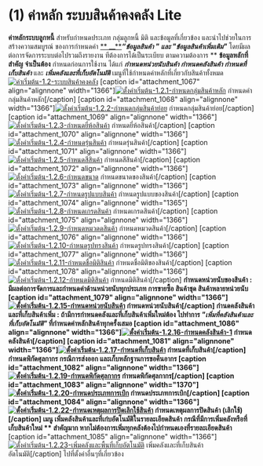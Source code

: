 # (1)    ค่าหลัก ระบบสินค้าคงคลัง Lite

**ค่าหลักระบบลูกหนี้** สำหรับกำหนดประเภท กลุ่มลูกหนี้ มิติ
และข้อมูลที่เกี่ยวข้อง และนำไปช่วยในการสร้างความสมบูรณ์ ของการกำหนดค่า [**
__**](http://www.smlaccount.com/manual/?page_id=992)**_“ข้อมูลสินค้า " และ
"ข้อมูลสินค้าเพิ่มเติม"_** โดยมีผลต่อการจัดการระบบต่อไปรวมถึงรายงาน
ทีต้องการได้เป็นระเบียบ ตามความต้องการ ** **ข้อมูลหลักที่สำคัญ จำเป็นต้อง**
กำหนดก่อนการใช้งาน ได้แก่ **_กำหนดหน่วยนับสินค้า กำหนดคลังสินค้า
กำหนดที่เก็บสินค้า_** และ _**เพิ่มคลังและที่เก็บอัตโนมัติ**_
เมนูที่ใช้กำหนดค่าหลักที่เกี่ยวกับสินค้าทั้งหมด
[![ค่าเริ่มต้น-1.2-ระบบสินค้าคงคลัง](http://www.smlaccount.com/manual/wp-content/uploads/2017/10/ค่าเริ่มต้น-1.2-ระบบสินค้าคงคลัง.jpg)](http://www.smlaccount.com/manual/wp-content/uploads/2017/10/ค่าเริ่มต้น-1.2-ระบบสินค้าคงคลัง.jpg)   [caption
id="attachment_1067" align="alignnone"
width="1366"][![ตั้งค่าเริ่มต้น-1.2.1-กำหนดกลุ่มสินค้าหลัก](http://www.smlaccount.com/manual/wp-content/uploads/2017/10/ตั้งค่าเริ่มต้น-1.2.1-กำหนดกลุ่มสินค้าหลัก.jpg)](http://www.smlaccount.com/manual/wp-content/uploads/2017/10/ตั้งค่าเริ่มต้น-1.2.1-กำหนดกลุ่มสินค้าหลัก.jpg)
กำหนดค่ากลุ่มสินค้าหลัก[/caption]   [caption id="attachment_1068"
align="alignnone" width="1366"][![ตั้งค่าเริ่มต้น-1.2.2-กำหนดกลุ่มสินค้าย่อย](http://www.smlaccount.com/manual/wp-content/uploads/2017/10/ตั้งค่าเริ่มต้น-1.2.2-กำหนดกลุ่มสินค้าย่อย.jpg)](http://www.smlaccount.com/manual/wp-content/uploads/2017/10/ตั้งค่าเริ่มต้น-1.2.2-กำหนดกลุ่มสินค้าย่อย.jpg)
กำหนดกลุ่มสินค้าย่อย[/caption]   [caption id="attachment_1069"
align="alignnone" width="1366"][![ตั้งค่าเริ่มต้น-1.2.3-กำหนดยี่ห้อสินค้า](http://www.smlaccount.com/manual/wp-content/uploads/2017/10/ตั้งค่าเริ่มต้น-1.2.3-กำหนดยี่ห้อสินค้า.jpg)](http://www.smlaccount.com/manual/wp-content/uploads/2017/10/ตั้งค่าเริ่มต้น-1.2.3-กำหนดยี่ห้อสินค้า.jpg)
กำหนดยี่ห้อสินค้า[/caption]   [caption id="attachment_1070" align="alignnone"
width="1366"][![ตั้งค่าเริ่มต้น-1.2.4-กำหนดรุ่นสินค้า](http://www.smlaccount.com/manual/wp-content/uploads/2017/10/ตั้งค่าเริ่มต้น-1.2.4-กำหนดรุ่นสินค้า.jpg)](http://www.smlaccount.com/manual/wp-content/uploads/2017/10/ตั้งค่าเริ่มต้น-1.2.4-กำหนดรุ่นสินค้า.jpg)
กำหนดรุ่นสินค้า[/caption]   [caption id="attachment_1071" align="alignnone"
width="1366"][![ตั้งค่าเริ่มต้น-1.2.5-กำหนดสีสินค้า](http://www.smlaccount.com/manual/wp-content/uploads/2017/10/ตั้งค่าเริ่มต้น-1.2.5-กำหนดสีสินค้า.jpg)](http://www.smlaccount.com/manual/wp-content/uploads/2017/10/ตั้งค่าเริ่มต้น-1.2.5-กำหนดสีสินค้า.jpg)
กำหนดสีสินค้า[/caption]   [caption id="attachment_1072" align="alignnone"
width="1366"][![ตั้งค่าเริ่มต้น-1.2.6-กำหนดขนาด](http://www.smlaccount.com/manual/wp-content/uploads/2017/10/ตั้งค่าเริ่มต้น-1.2.6-กำหนดขนาด.jpg)](http://www.smlaccount.com/manual/wp-content/uploads/2017/10/ตั้งค่าเริ่มต้น-1.2.6-กำหนดขนาด.jpg)
กำหนดขนาดของสินค้า[/caption]   [caption id="attachment_1073" align="alignnone"
width="1366"][![ตั้งค่าเริ่มต้น-1.2.7-กำหนดรูปแบบสินค้า](http://www.smlaccount.com/manual/wp-content/uploads/2017/10/ตั้งค่าเริ่มต้น-1.2.7-กำหนดรูปแบบสินค้า.jpg)](http://www.smlaccount.com/manual/wp-content/uploads/2017/10/ตั้งค่าเริ่มต้น-1.2.7-กำหนดรูปแบบสินค้า.jpg)
กำหนดรูปแบบของสินค้า[/caption]   [caption id="attachment_1074"
align="alignnone" width="1365"][![ตั้งค่าเริ่มต้น-1.2.8-กำหนดเกรดสินค้า](http://www.smlaccount.com/manual/wp-content/uploads/2017/10/ตั้งค่าเริ่มต้น-1.2.8-กำหนดเกรดสินค้า.jpg)](http://www.smlaccount.com/manual/wp-content/uploads/2017/10/ตั้งค่าเริ่มต้น-1.2.8-กำหนดเกรดสินค้า.jpg)
กำหนดเกรดสินค้า[/caption]   [caption id="attachment_1075" align="alignnone"
width="1366"][![ตั้งค่าเริ่มต้น-1.2.9-กำหนดหมวดดสินค้า](http://www.smlaccount.com/manual/wp-content/uploads/2017/10/ตั้งค่าเริ่มต้น-1.2.9-กำหนดหมวดดสินค้า.jpg)](http://www.smlaccount.com/manual/wp-content/uploads/2017/10/ตั้งค่าเริ่มต้น-1.2.9-กำหนดหมวดดสินค้า.jpg)
กำหนดหมวดสินค้า[/caption]   [caption id="attachment_1076" align="alignnone"
width="1366"][![ตั้งค่าเริ่มต้น-1.2.10-กำหนดรูปทรงสินค้า](http://www.smlaccount.com/manual/wp-content/uploads/2017/10/ตั้งค่าเริ่มต้น-1.2.10-กำหนดรูปทรงสินค้า.jpg)](http://www.smlaccount.com/manual/wp-content/uploads/2017/10/ตั้งค่าเริ่มต้น-1.2.10-กำหนดรูปทรงสินค้า.jpg)
กำหนดรูปทรงสินค้า[/caption]   [caption id="attachment_1077" align="alignnone"
width="1366"][![ตั้งค่าเริ่มต้น-1.2.11-กำหนดชื่อมิติสินค้า](http://www.smlaccount.com/manual/wp-content/uploads/2017/10/ตั้งค่าเริ่มต้น-1.2.11-กำหนดชื่อมิติสินค้า.jpg)](http://www.smlaccount.com/manual/wp-content/uploads/2017/10/ตั้งค่าเริ่มต้น-1.2.11-กำหนดชื่อมิติสินค้า.jpg)
กำหนดชื่อมิติของสินค้า[/caption]   [caption id="attachment_1078"
align="alignnone" width="1366"][![ตั้งค่าเริ่มต้น-1.2.12-กำหนดมิติสินค้า](http://www.smlaccount.com/manual/wp-content/uploads/2017/10/ตั้งค่าเริ่มต้น-1.2.12-กำหนดมิติสินค้า.jpg)](http://www.smlaccount.com/manual/wp-content/uploads/2017/10/ตั้งค่าเริ่มต้น-1.2.12-กำหนดมิติสินค้า.jpg)
กำหนดมิติสินค้า[/caption] ****กำหนดหน่วยนับของสินค้า** :
มีผลต่อการจัดการและกำหนดค่าด้านหน่วยนับทุกประเภท การขายซื้อ สินค้าชุด
สินค้าหลายหน่วยนับ [caption id="attachment_1079" align="alignnone"
width="1366"][![ตั้งค่าเริ่มต้น-1.2.15-กำหนดหน่วยนับสินค้า](http://www.smlaccount.com/manual/wp-content/uploads/2017/10/ตั้งค่าเริ่มต้น-1.2.15-กำหนดหน่วยนับสินค้า.jpg)](http://www.smlaccount.com/manual/wp-content/uploads/2017/10/ตั้งค่าเริ่มต้น-1.2.15-กำหนดหน่วยนับสินค้า.jpg)
กำหนดหน่วยนับสินค้า[/caption]   **กำนดคลังสินค้าและที่เก็บสินค้าเพิ่ม** :
ถ้ามีการกำหนดคลังและที่เก็บสินค้าเพิ่มใหม่**ต้อง** ไปทำการ
_**"เพิ่มที่คลังสินค้าและที่เก็บอัตโนมัติ"**_
ที่กำหนดค่าหลักสินค้าทุกครั้งเสมอ [caption id="attachment_1086"
align="alignnone" width="1366"][![ตั้งค่าเริ่มต้น-1.2.16-กำหนดคลังสินค้า-1](http://www.smlaccount.com/manual/wp-content/uploads/2017/10/ตั้งค่าเริ่มต้น-1.2.16-กำหนดคลังสินค้า-1.jpg)](http://www.smlaccount.com/manual/wp-content/uploads/2017/10/ตั้งค่าเริ่มต้น-1.2.16-กำหนดคลังสินค้า-1.jpg)
กำหนดคลังสินค้า[/caption] [caption id="attachment_1081" align="alignnone"
width="1366"][![ตั้งค่าเริ่มต้น-1.2.17-กำหนดที่เก็บสินค้า](http://www.smlaccount.com/manual/wp-content/uploads/2017/10/ตั้งค่าเริ่มต้น-1.2.17-กำหนดที่เก็บสินค้า.jpg)](http://www.smlaccount.com/manual/wp-content/uploads/2017/10/ตั้งค่าเริ่มต้น-1.2.17-กำหนดที่เก็บสินค้า.jpg)
กำหนดที่เก็บสินค้า[/caption] **กำหนดพิกัดศุลกากร** กรณีการส่งออก
และเก็บหลักฐานการขอคืนอากร [caption id="attachment_1082" align="alignnone"
width="1366"][![ตั้งค่าเริ่มต้น-1.2.19-กำหนดพิกัดศุลกากร](http://www.smlaccount.com/manual/wp-content/uploads/2017/10/ตั้งค่าเริ่มต้น-1.2.19-กำหนดพิกัดศุลกากร.jpg)](http://www.smlaccount.com/manual/wp-content/uploads/2017/10/ตั้งค่าเริ่มต้น-1.2.19-กำหนดพิกัดศุลกากร.jpg)
กำหนดพิกัดศุลกากร[/caption]   [caption id="attachment_1083" align="alignnone"
width="1370"][![ตั้งค่าเริ่มต้น-1.2.20-กำหนดประเภทการเบิก](http://www.smlaccount.com/manual/wp-content/uploads/2017/10/ตั้งค่าเริ่มต้น-1.2.20-กำหนดประเภทการเบิก.jpg)](http://www.smlaccount.com/manual/wp-content/uploads/2017/10/ตั้งค่าเริ่มต้น-1.2.20-กำหนดประเภทการเบิก.jpg)
กำหนดประเภทการเบิก[/caption]   [caption id="attachment_1084" align="alignnone"
width="1366"][![ตั้งค่าเริ่มต้น-1.2.22-กำหนดเหตุผลการปิดเลิกใช้สินค้า](http://www.smlaccount.com/manual/wp-content/uploads/2017/10/ตั้งค่าเริ่มต้น-1.2.22-กำหนดเหตุผลการปิดเลิกใช้สินค้า.jpg)](http://www.smlaccount.com/manual/wp-content/uploads/2017/10/ตั้งค่าเริ่มต้น-1.2.22-กำหนดเหตุผลการปิดเลิกใช้สินค้า.jpg)
กำหนดเหตุผลการปิดสินค้า (เลิกใช้)[/caption] **เมนู
เพิ่มคลังสินค้าและที่เก๋บอัตโนมัติในรายละเอียดสินค้า**
กรณีที่มีการเพิ่มคลังหรือที่เก็บสินค้าใหม่ ** สำคัญมาก
หากไม่ต้องการเพิ่มทุกคลังต้องไปกำหนดเองที่รายละเอียดสินค้า** [caption
id="attachment_1085" align="alignnone"
width="1366"][![ตั้งค่าเริ่มต้น-1.2.23-เพิ่มคลังและพื้นที่เก็บอัตโนมัติ](http://www.smlaccount.com/manual/wp-content/uploads/2017/10/ตั้งค่าเริ่มต้น-1.2.23-เพิ่มคลังและพื้นที่เก็บอัตโนมัติ.jpg)](http://www.smlaccount.com/manual/wp-content/uploads/2017/10/ตั้งค่าเริ่มต้น-1.2.23-เพิ่มคลังและพื้นที่เก็บอัตโนมัติ.jpg)
เพิ่มคลังและที่เก็บสินค้าอัตโนมัติ[/caption]   ไปที่ตั้งค่าอื่นๆที่เกี่ยวข้อง  

